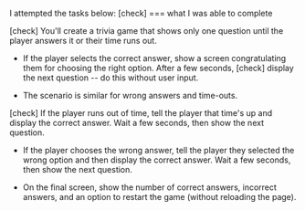 
I attempted the tasks below: [check] === what I was able to complete

[check] You'll create a trivia game that shows only one question until the player answers it or their time runs out.

* If the player selects the correct answer, show a screen congratulating them for choosing the right option. After a few seconds, 
[check] display the next question -- do this without user input.

* The scenario is similar for wrong answers and time-outs.

[check] If the player runs out of time, tell the player that time's up 
  and display the correct answer. Wait a few seconds, then show the next question.
  * If the player chooses the wrong answer, tell the player they selected the wrong option and then display the correct answer. Wait a few seconds, then show the next question.

* On the final screen, show the number of correct answers, incorrect answers, and an option to restart the game (without reloading the page).

